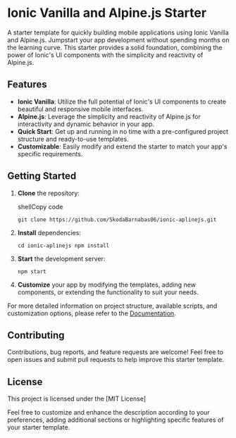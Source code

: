 
# Ionic Vanilla and Alpine.js Starter

A starter template for quickly building mobile applications using Ionic Vanilla and Alpine.js. Jumpstart your app development without spending months on the learning curve. This starter provides a solid foundation, combining the power of Ionic's UI components with the simplicity and reactivity of Alpine.js.

## Features

-   **Ionic Vanilla**: Utilize the full potential of Ionic's UI components to create beautiful and responsive mobile interfaces.
-   **Alpine.js**: Leverage the simplicity and reactivity of Alpine.js for interactivity and dynamic behavior in your app.
-   **Quick Start**: Get up and running in no time with a pre-configured project structure and ready-to-use templates.
-   **Customizable**: Easily modify and extend the starter to match your app's specific requirements.

## Getting Started

1.  **Clone** the repository:
    
    shellCopy code
    
    `git clone https://github.com/SkodaBarnabas06/ionic-aplinejs.git` 
    
2.  **Install** dependencies:
    
    `cd ionic-aplinejs
    npm install` 
    
3.  **Start** the development server:
    
    `npm start`
    
5.  **Customize** your app by modifying the templates, adding new components, or extending the functionality to suit your needs.
    

For more detailed information on project structure, available scripts, and customization options, please refer to the [Documentation](https://chat.openai.com/docs/README.md).

## Contributing

Contributions, bug reports, and feature requests are welcome! Feel free to open issues and submit pull requests to help improve this starter template.

## License

This project is licensed under the [MIT License]

Feel free to customize and enhance the description according to your preferences, adding additional sections or highlighting specific features of your starter template.
